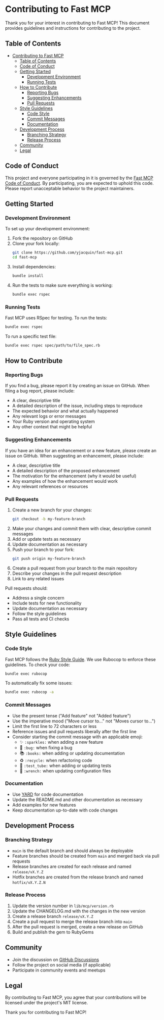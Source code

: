 # Contributing to Fast MCP

Thank you for your interest in contributing to Fast MCP! This document provides guidelines and instructions for contributing to the project.

## Table of Contents

- [Contributing to Fast MCP](#contributing-to-fast-mcp)
  - [Table of Contents](#table-of-contents)
  - [Code of Conduct](#code-of-conduct)
  - [Getting Started](#getting-started)
    - [Development Environment](#development-environment)
    - [Running Tests](#running-tests)
  - [How to Contribute](#how-to-contribute)
    - [Reporting Bugs](#reporting-bugs)
    - [Suggesting Enhancements](#suggesting-enhancements)
    - [Pull Requests](#pull-requests)
  - [Style Guidelines](#style-guidelines)
    - [Code Style](#code-style)
    - [Commit Messages](#commit-messages)
    - [Documentation](#documentation)
  - [Development Process](#development-process)
    - [Branching Strategy](#branching-strategy)
    - [Release Process](#release-process)
  - [Community](#community)
  - [Legal](#legal)

## Code of Conduct

This project and everyone participating in it is governed by the [Fast MCP Code of Conduct](CODE_OF_CONDUCT.md). By participating, you are expected to uphold this code. Please report unacceptable behavior to the project maintainers.

## Getting Started

### Development Environment

To set up your development environment:

1. Fork the repository on GitHub
2. Clone your fork locally:
   ```bash
   git clone https://github.com/yjacquin/fast-mcp.git
   cd fast-mcp
   ```
3. Install dependencies:
   ```bash
   bundle install
   ```
4. Run the tests to make sure everything is working:
   ```bash
   bundle exec rspec
   ```

### Running Tests

Fast MCP uses RSpec for testing. To run the tests:

```bash
bundle exec rspec
```

To run a specific test file:

```bash
bundle exec rspec spec/path/to/file_spec.rb
```

## How to Contribute

### Reporting Bugs

If you find a bug, please report it by creating an issue on GitHub. When filing a bug report, please include:

- A clear, descriptive title
- A detailed description of the issue, including steps to reproduce
- The expected behavior and what actually happened
- Any relevant logs or error messages
- Your Ruby version and operating system
- Any other context that might be helpful

### Suggesting Enhancements

If you have an idea for an enhancement or a new feature, please create an issue on GitHub. When suggesting an enhancement, please include:

- A clear, descriptive title
- A detailed description of the proposed enhancement
- The motivation for the enhancement (why it would be useful)
- Any examples of how the enhancement would work
- Any relevant references or resources

### Pull Requests

1. Create a new branch for your changes:
   ```bash
   git checkout -b my-feature-branch
   ```
2. Make your changes and commit them with clear, descriptive commit messages
3. Add or update tests as necessary
4. Update documentation as necessary
5. Push your branch to your fork:
   ```bash
   git push origin my-feature-branch
   ```
6. Create a pull request from your branch to the main repository
7. Describe your changes in the pull request description
8. Link to any related issues

Pull requests should:

- Address a single concern
- Include tests for new functionality
- Update documentation as necessary
- Follow the style guidelines
- Pass all tests and CI checks

## Style Guidelines

### Code Style

Fast MCP follows the [Ruby Style Guide](https://rubystyle.guide/). We use Rubocop to enforce these guidelines. To check your code:

```bash
bundle exec rubocop
```

To automatically fix some issues:

```bash
bundle exec rubocop -a
```

### Commit Messages

- Use the present tense ("Add feature" not "Added feature")
- Use the imperative mood ("Move cursor to..." not "Moves cursor to...")
- Limit the first line to 72 characters or less
- Reference issues and pull requests liberally after the first line
- Consider starting the commit message with an applicable emoji:
  - ✨ `:sparkles:` when adding a new feature
  - 🐛 `:bug:` when fixing a bug
  - 📚 `:books:` when adding or updating documentation
  - ♻️ `:recycle:` when refactoring code
  - 🧪 `:test_tube:` when adding or updating tests
  - 🔧 `:wrench:` when updating configuration files

### Documentation

- Use [YARD](https://yardoc.org/) for code documentation
- Update the README.md and other documentation as necessary
- Add examples for new features
- Keep documentation up-to-date with code changes

## Development Process

### Branching Strategy

- `main` is the default branch and should always be deployable
- Feature branches should be created from `main` and merged back via pull requests
- Release branches are created for each release and named `release/vX.Y.Z`
- Hotfix branches are created from the release branch and named `hotfix/vX.Y.Z.N`

### Release Process

1. Update the version number in `lib/mcp/version.rb`
2. Update the CHANGELOG.md with the changes in the new version
3. Create a release branch `release/vX.Y.Z`
4. Create a pull request to merge the release branch into `main`
5. After the pull request is merged, create a new release on GitHub
6. Build and publish the gem to RubyGems

## Community

- Join the discussion on [GitHub Discussions](https://github.com/yourusername/fast-mcp/discussions)
- Follow the project on social media (if applicable)
- Participate in community events and meetups

## Legal

By contributing to Fast MCP, you agree that your contributions will be licensed under the project's MIT license.

Thank you for contributing to Fast MCP!
